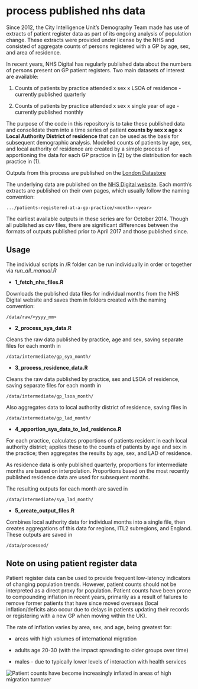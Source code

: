 
<!-- README.md is generated from README.Rmd. Please edit that file -->

# process published nhs data

<!-- badges: start -->
<!-- badges: end -->

Since 2012, the City Intelligence Unit’s Demography Team made has use of
extracts of patient register data as part of its ongoing analysis of
population change. These extracts were provided under license by the NHS
and consisted of aggregate counts of persons registered with a GP by
age, sex, and area of residence.

In recent years, NHS Digital has regularly published data about the
numbers of persons present on GP patient registers. Two main datasets of
interest are available:

1.  Counts of patients by practice attended x sex x LSOA of residence -
    currently published quarterly

2.  Counts of patients by practice attended x sex x single year of age -
    currently published monthly

The purpose of the code in this repository is to take these published
data and consolidate them into a time series of patient **counts by sex
x age x Local Authority District of residence** that can be used as the
basis for subsequent demographic analysis. Modelled counts of patients
by age, sex, and local authority of residence are created by a simple
process of apportioning the data for each GP practice in (2) by the
distribution for each practice in (1).

Outputs from this process are published on the [London
Datastore](https://data.london.gov.uk/dataset/patients-registered-at-a-gp-practice)

The underlying data are published on the [NHS Digital
website](https://digital.nhs.uk/data-and-information/publications/statistical/patients-registered-at-a-gp-practice).
Each month’s extracts are published on their own pages, which usually
follow the naming convention:

    .../patients-registered-at-a-gp-practice/<month>-<year>

The earliest available outputs in these series are for October 2014.
Though all published as csv files, there are significant differences
between the formats of outputs published prior to April 2017 and those
published since.

## Usage

The individual scripts in /R folder can be run individually in order or
together via *run_all_manual.R*

-   **1_fetch_nhs_files.R**

Downloads the published data files for individual months from the NHS
Digital website and saves them in folders created with the naming
convention:

    /data/raw/<yyyy_mm>

-   **2_process_sya_data.R**

Cleans the raw data published by practice, age and sex, saving separate
files for each month in

    /data/intermediate/gp_sya_month/

-   **3_process_residence_data.R**

Cleans the raw data published by practice, sex and LSOA of residence,
saving separate files for each month in

    /data/intermediate/gp_lsoa_month/

Also aggregates data to local authority district of residence, saving
files in

    /data/intermediate/gp_lad_month/

-   **4_apportion_sya_data_to_lad_residence.R**

For each practice, calculates proportions of patients resident in each
local authority district; applies these to the counts of patients by age
and sex in the practice; then aggregates the results by age, sex, and
LAD of residence.

As residence data is only published quarterly, proportions for
intermediate months are based on interpolation. Proportions based on the
most recently published residence data are used for subsequent months.

The resulting outputs for each month are saved in

    /data/intermediate/sya_lad_month/

-   **5_create_output_files.R**

Combines local authority data for individual months into a single file,
then creates aggregations of this data for regions, ITL2 subregions, and
England. These outputs are saved in

    /data/processed/

## Note on using patient register data

Patient register data can be used to provide frequent low-latency
indicators of changing population trends. However, patient counts should
not be interpreted as a direct proxy for population. Patient counts have
been prone to compounding inflation in recent years, primarily as a
result of failures to remove former patients that have since moved
overseas (local inflation/deficits also occur due to delays in patients
updating their records or registering with a new GP when moving within
the UK).

The rate of inflation varies by area, sex, and age, being greatest for:

-   areas with high volumes of international migration

-   adults age 20-30 (with the impact spreading to older groups over
    time)

-   males - due to typically lower levels of interaction with health
    services

![Patient counts have become increasingly inflated in areas of high
migration turnover](man/figures/gp_vs_mye.png)

